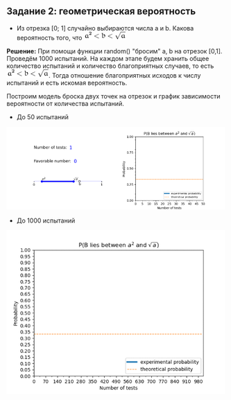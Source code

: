 
## Задание 2: геометрическая вероятность

* Из отрезка [0; 1] случайно выбираются числа a и b. Какова вероятность того, что ![Alt Text](
https://github.com/DamirJann/two_probability_tasks/blob/master/task2/gifs/Tex2Img_1587067986.jpg)

**Решение:** При помощи функции random() "бросим" a, b на отрезок [0,1]. Проведём 1000 испытаний. На каждом этапе будем хранить общее количество испытаний и количество благоприятных случаев, то есть ![Alt Text](
https://github.com/DamirJann/two_probability_tasks/blob/master/task2/gifs/Tex2Img_1587067986.jpg). Тогда отношение благоприятных исходов к числу испытаний и есть искомая вероятность.

Построим модель броска двух точек на отрезок и график зависимости вероятности от количества испытаний.

* До 50 испытаний

![Alt Text](
https://github.com/DamirJann/two_probability_tasks/blob/master/task2/gifs/slowModelPlot.gif)

* До 1000 испытаний

![Alt Text](
https://github.com/DamirJann/two_probability_tasks/blob/master/task2/gifs/fast_plot.gif)
